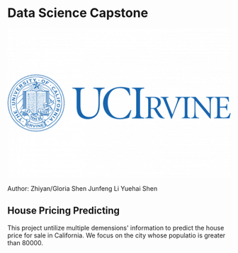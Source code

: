 # Data Science Capstone
![](Image/uc-irvine.png)

Author:
Zhiyan/Gloria Shen
Junfeng Li
Yuehai Shen

## House Pricing Predicting 

This project untilize multiple demensions' information to predict the house price for sale in California. We focus on the city whose populatio is greater than 80000.
